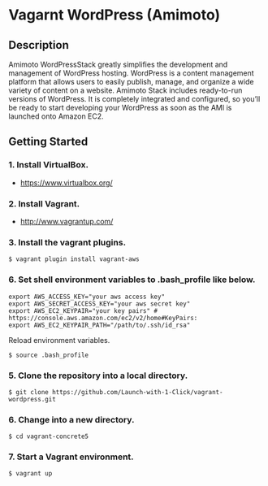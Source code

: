 # Vagarnt WordPress (Amimoto)

## Description

Amimoto WordPressStack greatly simplifies the development and management of WordPress hosting.
WordPress is a content management platform that allows users to easily publish, manage, and organize a wide variety of content on a website.
Amimoto Stack includes ready-to-run versions of WordPress. It is completely integrated and configured, so you’ll be ready to start developing your WordPress as soon as the AMI is launched onto Amazon EC2.

## Getting Started

### 1. Install VirtualBox.

 * https://www.virtualbox.org/

### 2. Install Vagrant.

 * http://www.vagrantup.com/

### 3. Install the vagrant plugins.

```
$ vagrant plugin install vagrant-aws
```

### 6. Set shell environment variables to .bash_profile like below.

```
export AWS_ACCESS_KEY="your aws access key"
export AWS_SECRET_ACCESS_KEY="your aws secret key"
export AWS_EC2_KEYPAIR="your key pairs" # https://console.aws.amazon.com/ec2/v2/home#KeyPairs:
export AWS_EC2_KEYPAIR_PATH="/path/to/.ssh/id_rsa"
```

Reload environment variables.

```
$ source .bash_profile
```

### 5. Clone the repository into a local directory.

```
$ git clone https://github.com/Launch-with-1-Click/vagrant-wordpress.git
```

### 6. Change into a new directory.

```
$ cd vagrant-concrete5
```

### 7. Start a Vagrant environment.

```
$ vagrant up
```
